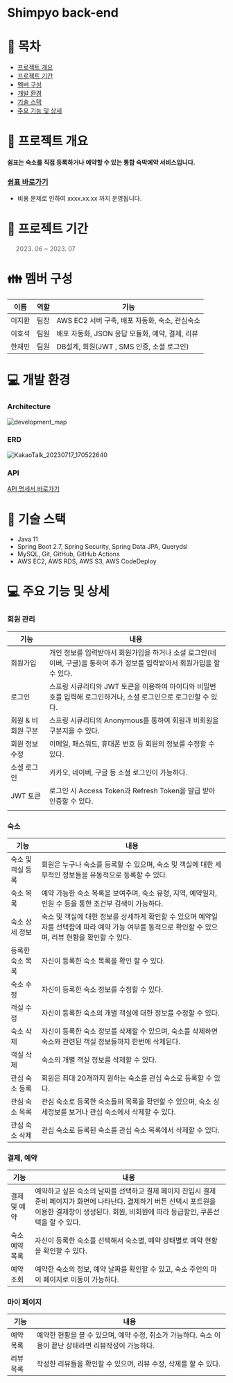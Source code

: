 # Shimpyo back-end

# 📑 목차

- [프로젝트 개요](#-프로젝트-개요)
- [프로젝트 기간](#-프로젝트-기간)
- [멤버 구성](#-멤버-구성)
- [개발 환경](#-개발-환경)
- [기술 스택](#-기술-스택)
- [주요 기능 및 상세](#-주요-기능-및-상세)

# 👋 프로젝트 개요

#### 쉼표는 숙소를 직접 등록하거나 예약할 수 있는 통합 숙박예약 서비스입니다.

### [쉼표 바로가기](http://shimpyo.o-r.kr/)

* 비용 문제로 인하여 xxxx.xx.xx 까지 운영됩니다.

# 📅 프로젝트 기간

> 2023. 06 ~ 2023. 07

# 👪 멤버 구성

| 이름  | 역할  | 기능                              |
|-----|-----|---------------------------------|
| 이지환 | 팀장  | AWS EC2 서버 구축, 배포 자동화, 숙소, 관심숙소 |
| 이호석 | 팀원  | 배포 자동화, JSON 응답 모듈화, 예약, 결제, 리뷰 |
| 한재민 | 팀원  | DB설계, 회원(JWT , SMS 인증, 소셜 로그인)  |

# 💻 개발 환경

### Architecture

![development_map](https://github.com/Project-Shimpyo/backend/assets/119032680/89dc4c0b-9515-43ee-9250-b0a2c1c2c77c)

### ERD

![KakaoTalk_20230717_170522640](https://github.com/Project-Shimpyo/backend/assets/47111722/610b6480-d23d-496b-9564-8a1a0d3ab376)

### API

[API 명세서 바로가기](https://docs.google.com/spreadsheets/d/1lcUy45KENA28HkA6w2CRJwkndWbBS591vnjQbwSXX9s/edit?usp=sharing)

# 🔧 기술 스택

- Java 11
- Spring Boot 2.7, Spring Security, Spring Data JPA, Querydsl
- MySQL, Git, GitHub, GitHub Actions
- AWS EC2, AWS RDS, AWS S3, AWS CodeDeploy

# 💻 주요 기능 및 상세

### 회원 관리

| 기능          | 내용                                                                     |
|-------------|------------------------------------------------------------------------|
| 회원가입        | 개인 정보를 입력받아서 회원가입을 하거나 소셜 로그인(네이버, 구글)을 통하여 추가 정보를 입력받아서 회원가입을 할 수 있다. |
| 로그인         | 스프링 시큐리티와 JWT 토큰을 이용하여 아이디와 비밀번호를 입력해 로그인하거나, 소셜 로그인으로 로그인할 수 있다.      |
| 회원 & 비회원 구분 | 스프링 시큐리티의 Anonymous를 통하여 회원과 비회원을 구분지을 수 있다.                           |
| 회원 정보 수정    | 이메일, 패스워드, 휴대폰 번호 등 회원의 정보를 수정할 수 있다.                                  |
| 소셜 로그인      | 카카오, 네이버, 구글 등 소셜 로그인이 가능하다.                                           |
| JWT 토큰      | 로그인 시 Access Token과 Refresh Token을 발급 받아 인증할 수 있다.                     |
|             |                                                                        | 

### 숙소

| 기능         | 내용                                                                                      |
|------------|-----------------------------------------------------------------------------------------|
| 숙소 및 객실 등록 | 회원은 누구나 숙소를 등록할 수 있으며, 숙소 및 객실에 대한 세부적인 정보들을 유동적으로 등록할 수 있다.                            |
| 숙소 목록      | 예약 가능한 숙소 목록을 보여주며, 숙소 유형, 지역, 예약일자, 인원 수 등을 통한 조건부 검색이 가능하다.                           |
| 숙소 상세 정보   | 숙소 및 객실에 대한 정보를 상세하게 확인할 수 있으며 예약일자를 선택함에 따라 예약 가능 여부를 동적으로 확인할 수 있으며, 리뷰 현황을 확인할 수 있다. |
| 등록한 숙소 목록  | 자신이 등록한 숙소 목록을 확인 할 수 있다.                                                               |
| 숙소 수정      | 자신이 등록한 숙소 정보를 수정할 수 있다.                                                                |
| 객실 수정      | 자신이 등록한 숙소의 개별 객실에 대한 정보를 수정할 수 있다.                                                     |
| 숙소 삭제      | 자신이 등록한 숙소 정보를 삭제할 수 있으며, 숙소를 삭제하면 숙소와 관련된 객실 정보들까지 한번에 삭제된다.                           |
| 객실 삭제      | 숙소의 개별 객실 정보를 삭제할 수 있다.                                                                 |
| 관심 숙소 등록   | 회원은 최대 20개까지 원하는 숙소를 관심 숙소로 등록할 수 있다.                                                   |                                         |                                                                            |
| 관심 숙소 목록   | 관심 숙소로 등록한 숙소들의 목록을 확인할 수 있으며, 숙소 상세정보를 보거나 관심 숙소에서 삭제할 수 있다.                           |
| 관심 숙소 삭제   | 관심 숙소로 등록된 숙소를 관심 숙소 목록에서 삭제할 수 있다.                                                     |

### 결제, 예약

| 기능       | 내용                                                                                                                   |
|----------|----------------------------------------------------------------------------------------------------------------------|
| 결제 및 예약  | 예약하고 싶은 숙소의 날짜를 선택하고 결제 페이지 진입시 결제 준비 페이지가 화면에 나타난다. 결제하기 버튼 선택시 포트원을 이용한 결제창이 생성된다. 회원, 비회원에 따라 등급할인, 쿠폰선택을 할 수 있다. |
| 숙소 예약 목록 | 자신이 등록한 숙소를 선택해서 숙소별, 예약 상태별로 예약 현황을 확인할 수 있다.                                                                       |
| 예약 조회    | 예약한 숙소의 정보, 예약 날짜를 확인할 수 있고, 숙소 주인의 마이 페이지로 이동이 가능하다.                                                                |

### 마이 페이지

| 기능       | 내용                                                            |
|----------|---------------------------------------------------------------|
| 예약 목록    | 예약한 현황을 볼 수 있으며, 예약 수정, 취소가 가능하다. 숙소 이용이 끝난 상태라면 리뷰작성이 가능하다.  |
| 리뷰 목록    | 작성한 리뷰들을 확인할 수 있으며, 리뷰 수정, 삭제를 할 수 있다.                        |
